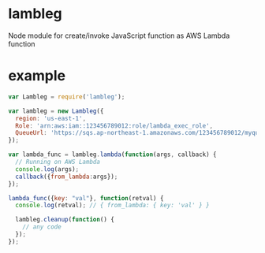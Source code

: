 # lambleg

Node module for create/invoke JavaScript function as AWS Lambda function

# example

```js
var Lambleg = require('lambleg');

var lambleg = new Lambleg({
  region: 'us-east-1',
  Role: 'arn:aws:iam::123456789012:role/lambda_exec_role',
  QueueUrl: 'https://sqs.ap-northeast-1.amazonaws.com/123456789012/myqueue'
});

var lambda_func = lambleg.lambda(function(args, callback) {
  // Running on AWS Lambda
  console.log(args);
  callback({from_lambda:args});
});

lambda_func({key: "val"}, function(retval) {
  console.log(retval); // { from_lambda: { key: 'val' } }

  lambleg.cleanup(function() {
    // any code
  });
});
```
